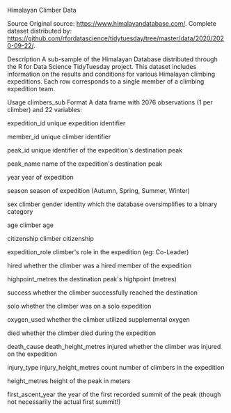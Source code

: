 Himalayan Climber Data

Source
Original source: https://www.himalayandatabase.com/. Complete dataset distributed by: https://github.com/rfordatascience/tidytuesday/tree/master/data/2020/2020-09-22/.

Description
A sub-sample of the Himalayan Database distributed through the R for Data Science TidyTuesday project. This dataset includes information on the results and conditions for various Himalayan climbing expeditions. Each row corresponds to a single member of a climbing expedition team.

Usage
climbers_sub
Format
A data frame with 2076 observations (1 per climber) and 22 variables:

expedition_id
unique expedition identifier

member_id
unique climber identifier

peak_id
unique identifier of the expedition's destination peak

peak_name
name of the expedition's destination peak

year
year of expedition

season
season of expedition (Autumn, Spring, Summer, Winter)

sex
climber gender identity which the database oversimplifies to a binary category

age
climber age

citizenship
climber citizenship

expedition_role
climber's role in the expedition (eg: Co-Leader)

hired
whether the climber was a hired member of the expedition

highpoint_metres
the destination peak's highpoint (metres)

success
whether the climber successfully reached the destination

solo
whether the climber was on a solo expedition

oxygen_used
whether the climber utilized supplemental oxygen

died
whether the climber died during the expedition

death_cause
death_height_metres
injured
whether the climber was injured on the expedition

injury_type
injury_height_metres
count
number of climbers in the expedition

height_metres
height of the peak in meters

first_ascent_year
the year of the first recorded summit of the peak (though not necessarily the actual first summit!)
